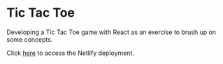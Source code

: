 # Tic Tac Toe

Developing a Tic Tac Toe game with React as an exercise to brush up on some concepts.

Click [here](https://claramarsango-tictactoe-react.netlify.app/) to access the Netlify deployment.
